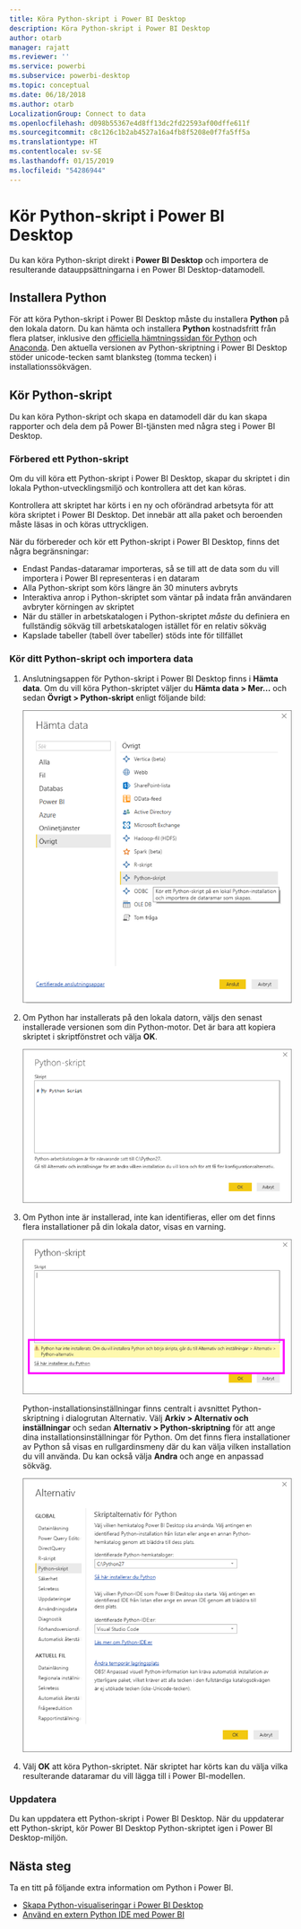 ```yaml
---
title: Köra Python-skript i Power BI Desktop
description: Köra Python-skript i Power BI Desktop
author: otarb
manager: rajatt
ms.reviewer: ''
ms.service: powerbi
ms.subservice: powerbi-desktop
ms.topic: conceptual
ms.date: 06/18/2018
ms.author: otarb
LocalizationGroup: Connect to data
ms.openlocfilehash: d098b55367e4d8ff13dc2fd22593af00dffe611f
ms.sourcegitcommit: c8c126c1b2ab4527a16a4fb8f5208e0f7fa5ff5a
ms.translationtype: HT
ms.contentlocale: sv-SE
ms.lasthandoff: 01/15/2019
ms.locfileid: "54286944"
---
```

# <a name="run-python-scripts-in-power-bi-desktop"></a>Kör Python-skript i Power BI Desktop
Du kan köra Python-skript direkt i **Power BI Desktop** och importera de resulterande datauppsättningarna i en Power BI Desktop-datamodell.

## <a name="install-python"></a>Installera Python
För att köra Python-skript i Power BI Desktop måste du installera **Python** på den lokala datorn. Du kan hämta och installera **Python** kostnadsfritt från flera platser, inklusive den [officiella hämtningssidan för Python](https://www.python.org/) och [Anaconda](https://anaconda.org/anaconda/python/). Den aktuella versionen av Python-skriptning i Power BI Desktop stöder unicode-tecken samt blanksteg (tomma tecken) i installationssökvägen.

## <a name="run-python-scripts"></a>Kör Python-skript
Du kan köra Python-skript och skapa en datamodell där du kan skapa rapporter och dela dem på Power BI-tjänsten med några steg i Power BI Desktop.

### <a name="prepare-a-python-script"></a>Förbered ett Python-skript
Om du vill köra ett Python-skript i Power BI Desktop, skapar du skriptet i din lokala Python-utvecklingsmiljö och kontrollera att det kan köras.

Kontrollera att skriptet har körts i en ny och oförändrad arbetsyta för att köra skriptet i Power BI Desktop. Det innebär att alla paket och beroenden måste läsas in och köras uttryckligen.

När du förbereder och kör ett Python-skript i Power BI Desktop, finns det några begränsningar:

* Endast Pandas-dataramar importeras, så se till att de data som du vill importera i Power BI representeras i en dataram
* Alla Python-skript som körs längre än 30 minuters avbryts
* Interaktiva anrop i Python-skriptet som väntar på indata från användaren avbryter körningen av skriptet
* När du ställer in arbetskatalogen i Python-skriptet *måste* du definiera en fullständig sökväg till arbetskatalogen istället för en relativ sökväg
* Kapslade tabeller (tabell över tabeller) stöds inte för tillfället 

### <a name="run-your-python-script-and-import-data"></a>Kör ditt Python-skript och importera data
1. Anslutningsappen för Python-skript i Power BI Desktop finns i **Hämta data**. Om du vill köra Python-skriptet väljer du **Hämta data &gt; Mer...** och sedan **Övrigt &gt; Python-skript** enligt följande bild:
   
   ![](media/desktop-python-scripts/python-scripts-1.png)
2. Om Python har installerats på den lokala datorn, väljs den senast installerade versionen som din Python-motor. Det är bara att kopiera skriptet i skriptfönstret och välja **OK**.
   
   ![](media/desktop-python-scripts/python-scripts-2.png)
3. Om Python inte är installerad, inte kan identifieras, eller om det finns flera installationer på din lokala dator, visas en varning.
   
   ![](media/desktop-python-scripts/python-scripts-3.png)
   
   Python-installationsinställningar finns centralt i avsnittet Python-skriptning i dialogrutan Alternativ. Välj **Arkiv > Alternativ och inställningar** och sedan **Alternativ > Python-skriptning** för att ange dina installationsinställningar för Python. Om det finns flera installationer av Python så visas en rullgardinsmeny där du kan välja vilken installation du vill använda. Du kan också välja **Andra** och ange en anpassad sökväg.
   
   ![](media/desktop-python-scripts/python-scripts-4.png)
4. Välj **OK** att köra Python-skriptet. När skriptet har körts kan du välja vilka resulterande dataramar du vill lägga till i Power BI-modellen.

### <a name="refresh"></a>Uppdatera
Du kan uppdatera ett Python-skript i Power BI Desktop. När du uppdaterar ett Python-skript, kör Power BI Desktop Python-skriptet igen i Power BI Desktop-miljön.

## <a name="next-steps"></a>Nästa steg
Ta en titt på följande extra information om Python i Power BI.

* [Skapa Python-visualiseringar i Power BI Desktop](desktop-python-visuals.md)
* [Använd en extern Python IDE med Power BI](desktop-python-ide.md)